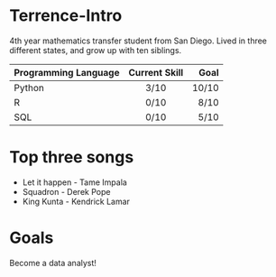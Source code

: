# Terrence-Intro
4th year mathematics transfer student from San Diego. Lived in three different states, and grow up with ten siblings.

| Programming Language | Current Skill | Goal |
| -------------------- |:-------------:| ----:|
| Python | 3/10 | 10/10 |
| R | 0/10 | 8/10 |
| SQL | 0/10 | 5/10 |

# Top three songs
- Let it happen - Tame Impala
- Squadron - Derek Pope
- King Kunta - Kendrick Lamar

# Goals
Become a data analyst!
